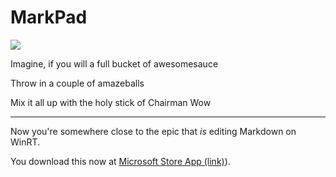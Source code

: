 # MarkPad
![](http://code52.org/DownmarkerWPF/icon.png)

Imagine, if you will a full bucket of awesomesauce

Throw in a couple of amazeballs

Mix it all up with the holy stick of Chairman Wow

---

Now you're somewhere close to the epic that *is* editing Markdown on WinRT.


You download this now at [Microsoft Store App (link)](https://apps.microsoft.com/detail/9wzdncrdcfsb?hl=en-us&gl=US)).

